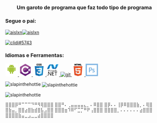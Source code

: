 <h3 align="center">Um garoto de programa que faz todo tipo de programa</h3><p align="left"> 



</p><h3 align="left">Segue o pai:</h3>


<p align="left">
<a href="https://twitter.com/aislxn" target="blank"><img align="center" src="https://raw.githubusercontent.com/rahuldkjain/github-profile-readme-generator/master/src/images/icons/Social/twitter.svg" alt="aislxn" height="30 " width="40" /></a><a href="https://instagram.com/aislxn" target="blank"><img align="center" src="https://raw.githubusercontent.com/rahuldkjain/github-profile-readme-generator/master/src/images/icons/Social/instagram.svg" alt="aislxn" height="30" width="40" /></a>

<a href="https://discord.gg/clidi#5743" target="blank"><img align="center" src="https://raw.githubusercontent.com/rahuldkjain/github-profile-readme-generator/master/src/images/icons/Social/discord.svg" alt="clidi#5743" height="30" width="40" /></a></p><h3 align="left">Idiomas e Ferramentas:</h3><p align="left">



<a href="https://developer.android.com" target="_blank" rel="noreferrer"> <img src="https://raw.githubusercontent.com/devicons/devicon/master/icons/android/android-original-wordmark.svg" alt="android" width="40" height="40"/> </a> <a href="https://www.w3schools.com/cs/" target="_blank" rel="noreferrer"> <img src="https://raw.githubusercontent.com/devicons/devicon/master/icons/csharp/csharp-original.svg" alt="csharp" width="40" height="40"/> </a> <a href="https://www.w3schools.com/css/" target="_blank" rel="noreferrer"> <img src="https://raw.githubusercontent.com/devicons/devicon/master/icons/css3/css3-original-wordmark.svg" alt="css3" width="40" height="40"/> </a> <a href="https://dotnet.microsoft.com/" target="_blank" rel="noreferrer"> <img src="https://raw.githubusercontent.com/devicons/devicon/master/icons/dot-net/dot-net-original-wordmark.svg" alt="dotnet" width="40" height="40"/> </a> <a href="https://git-scm.com/" target="_blank" rel="noreferrer"> <img src="https://www.vectorlogo.zone/logos/git-scm/git-scm-icon.svg" alt="git" width="40" height="40"/> </a> <a href="https://www.w3.org/html/" target="_blank" rel="noreferrer"> <img src="https://raw.githubusercontent.com/devicons/devicon/master/icons/html5/html5-original-wordmark.svg" alt="html5" width="40" height="40"/> </a> <a href="https://www.photoshop.com/en" target="_blank" rel="noreferrer"> <img src="https://raw.githubusercontent.com/devicons/devicon/master/icons/photoshop/photoshop-line.svg" alt="photoshop" width="40" height="40"/> </a> </p>

<p><img align="left" src="https://github-readme-stats.vercel.app/api/top-langs?username=slapinthehottie&show_icons=true&locale=en&layout=compact" alt="slapinthehottie" /></p><p>&nbsp;<img align="center" src="https://github-readme-stats.vercel.app/api?username=slapinthehottie&show_icons=true&locale=en" alt="slapinthehottie" /></p>



<p><img align="center" src="https://github-readme-streak-stats.herokuapp.com/?user=slapinthehottie&" alt="slapinthehottie" /></p>
  
⣿⣿⣿⡿⠛⠉⠉⠉⠙⠛⠻⢿⣿⣿⣿ 
⣿⣿⠛⠄⢀⣤⣤⣤⣤⣄⡀⠄⠿⣿⣿ 
⣿⡿⠄⠄⢸⡿⠿⣿⣿⣿⣷⡀⠄⢿⣿ 
⣿⣷⣤⡀⣿⣿⣴⣿⣷⣾⣿⣧⣠⣿⣿ 
⣿⣿⣿⣶⠹⠿⠋⣉⡉⠛⠟⢠⣿⣿⣿ 
⣿⣿⣿⣿⡀⠄⠄⠄⠄⠄⠄⣴⣿⣿⣿ 
⣿⣿⣿⣿⣷⣤⣀⣠⣀⣀⣴⣿⣿⣿⣿
